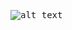
<kbd>![alt text](https://github.com/DiginamicFormation/git-tp1/blob/main/resources/Template.png)</kbd>

